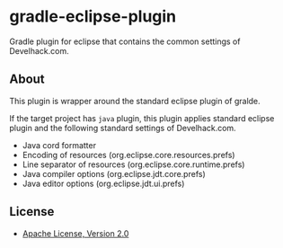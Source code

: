 # gradle-eclipse-plugin
Gradle plugin for eclipse that contains the common settings of Develhack.com.

## About
This plugin is wrapper around the standard eclipse plugin of gralde.

If the target project has `java` plugin, this plugin applies standard eclipse plugin and the following standard settings of Develhack.com.

* Java cord formatter
* Encoding of resources (org.eclipse.core.resources.prefs)
* Line separator of resources (org.eclipse.core.runtime.prefs)
* Java compiler options (org.eclipse.jdt.core.prefs)
* Java editor options (org.eclipse.jdt.ui.prefs)

## License
* [Apache License, Version 2.0](http://www.apache.org/licenses/LICENSE-2.0)